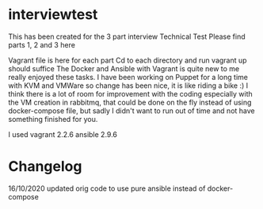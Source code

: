 # interviewtest
This has been created for the 3 part interview Technical Test
Please find parts 1, 2 and 3 here

Vagrant file is here for each part
Cd to each directory and run vagrant up should suffice
The Docker and Ansible with Vagrant is quite new to me really enjoyed these tasks.
I have been working on Puppet for a long time with KVM and VMWare so change has been nice,
it is like riding a bike :)
I think there is a lot of room for improvement with the coding especially with the VM creation in rabbitmq, 
that could be done on the fly instead of using docker-compose file,
but sadly I didn't want to run out of time and not have something finished for you.

I used
vagrant 2.2.6
ansible 2.9.6

# Changelog
16/10/2020 updated orig code to use pure ansible instead of docker-compose
